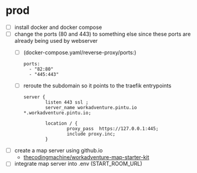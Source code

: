 # prod
- [ ] install docker and docker compose
- [ ] change the ports (80 and 443) to something else since these ports are already being used by webserver
  - [ ] (docker-compose.yaml/reverse-proxy/ports:)
    ```
    ports:
      - "82:80"
      - "445:443"
    ```

  - [ ] reroute the subdomain so it points to the traefik entrypoints
    ```
    server {
            listen 443 ssl ;
            server_name workadventure.pintu.io *.workadventure.pintu.io;

            location / {
                    proxy_pass  https://127.0.0.1:445;
                    include proxy.inc;
            }
    ```
- [ ] create a map server using github.io
  - [thecodingmachine/workadventure-map-starter-kit](https://github.com/thecodingmachine/workadventure-map-starter-kit)
- [ ] integrate map server into .env (START_ROOM_URL)
